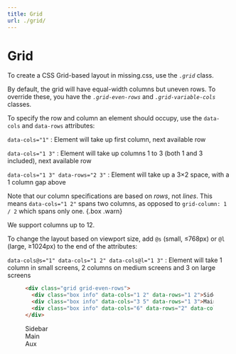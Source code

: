 ```yaml
---
title: Grid
url: ./grid/
---
```


# Grid

To create a CSS Grid-based layout in missing.css, use the <dfn>`.grid`</dfn> class.

By default, the grid will have equal-width columns but uneven rows.
To override these, you have the <dfn>`.grid-even-rows`</dfn> and <dfn>`.grid-variable-cols`</dfn> classes.

To specify the row and column an element should occupy, use the `data-cols` and `data-rows` attributes:

`data-cols="1"`
: Element will take up first column, next available row

`data-cols="1 3"`
: Element will take up columns 1 to 3 (both 1 and 3 included), next available row

`data-cols="1 3" data-rows="2 3"`
: Element will take up a 3&times;2 space, with a 1 column gap above

Note that our column specifications are based on _rows_, not _lines_.
This means `data-cols="1 2"` spans two columns,
as opposed to `grid-column: 1 / 2` which spans only one.
{.box .warn}

We support columns up to 12.

To change the layout based on viewport size,
add `@s` (small, &le;768px) or `@l` (large, &ge;1024px) to the end of the attributes:

`data-cols@s="1" data-cols="1 2" data-cols@l="1 3"`
: Element will take 1 column in small screens,
  2 columns on medium screens and 3 on large screens

<figure>

  ~~~ html
  <div class="grid grid-even-rows">
    <div class="box info" data-cols="1 2" data-rows="1 2">Sidebar  </div>
    <div class="box info" data-cols="3 5" data-rows="1 3">Main     </div>
    <div class="box info" data-cols="6" data-rows="2" data-cols@s="3 5" data-rows@s="4">Aux</div>
  </div>
  ~~~

  <div class="grid grid-even-rows">
    <div class="box info" data-cols="1 2" data-rows="1 2">Sidebar  </div>
    <div class="box info" data-cols="3 5" data-rows="1 3">Main     </div>
    <div class="box info" data-cols="6" data-rows="2" data-cols@s="3 5" data-rows@s="4">Aux</div>
  </div>

</figure>
